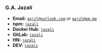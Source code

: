 ### G.A. Jazali
- **Email:** [`gajzl@outlook.com`](mailto:gajzl@outlook.com) or [`gajzl@pm.me`](mailto:gajzl@pm.me)
- **npm:** [`jazali`](https://www.npmjs.com/~jazali)
- **Docker Hub:** [`jazali`](https://hub.docker.com/u/jazali)
- **GitLab:** [`jazali`](https://gitlab.com/jazali)
- **HN:** [`jazali`](https://news.ycombinator.com/user?id=jazali)
- **DEV:** [`jazali`](https://dev.to/jazali)
